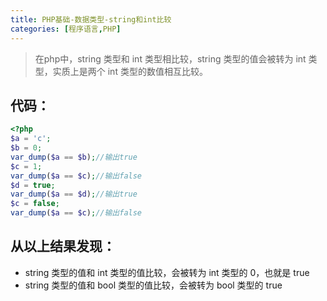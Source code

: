```yaml
---
title: PHP基础-数据类型-string和int比较
categories: [程序语言,PHP]
---
```


> 在php中，string 类型和 int 类型相比较，string 类型的值会被转为 int 类型，实质上是两个 int 类型的数值相互比较。

## 代码：

```php
<?php
$a = 'c';
$b = 0;
var_dump($a == $b);//输出true
$c = 1;
var_dump($a == $c);//输出false
$d = true;
var_dump($a == $d);//输出true
$c = false;
var_dump($a == $c);//输出false
```



## 从以上结果发现：

- string 类型的值和 int 类型的值比较，会被转为 int 类型的 0，也就是 true
- string 类型的值和 bool 类型的值比较，会被转为 bool 类型的 true 